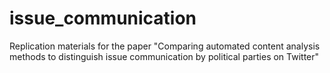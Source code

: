# issue_communication
Replication materials for the paper "Comparing automated content analysis methods to distinguish issue communication by political parties on Twitter"

